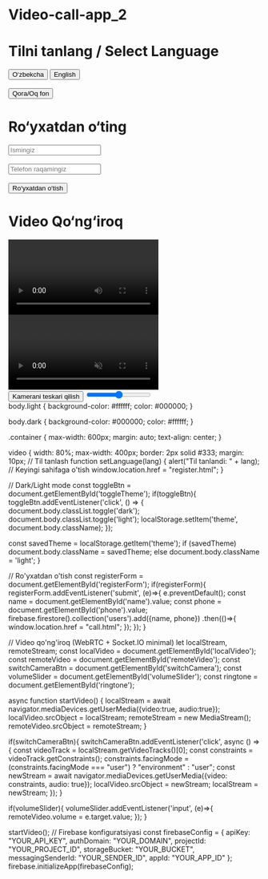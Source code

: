 # Video-call-app_2
<!DOCTYPE html>
<html lang="uz">
<head>
  <meta charset="UTF-8">
  <title>Til tanlash</title>
  <link rel="stylesheet" href="style.css">
</head>
<body>
  <div class="container">
    <h1>Tilni tanlang / Select Language</h1>
    <button onclick="setLanguage('uz')">O‘zbekcha</button>
    <button onclick="setLanguage('en')">English</button>
    <br><br>
    <button id="toggleTheme">Qora/Oq fon</button>
  </div>
  <script src="script.js"></script>
</body>
</html><!DOCTYPE html>
<html lang="uz">
<head>
  <meta charset="UTF-8">
  <title>Ro‘yxatdan o‘tish</title>
  <link rel="stylesheet" href="style.css">
</head>
<body>
  <div class="container">
    <h1>Ro‘yxatdan o‘ting</h1>
    <form id="registerForm">
      <input type="text" id="name" placeholder="Ismingiz" required><br><br>
      <input type="text" id="phone" placeholder="Telefon raqamingiz" required><br><br>
      <button type="submit">Ro‘yxatdan o‘tish</button>
    </form>
  </div>
  <script src="firebase-config.js"></script>
  <script src="script.js"></script>
</body>
</html><!DOCTYPE html>
<html lang="uz">
<head>
  <meta charset="UTF-8">
  <title>Video qo‘ng‘iroq</title>
  <link rel="stylesheet" href="style.css">
</head>
<body>
  <div class="container">
    <h1>Video Qo‘ng‘iroq</h1>
    <video id="remoteVideo" autoplay playsinline></video>
    <video id="localVideo" autoplay muted playsinline></video>
    <br>
    <button id="switchCamera">Kamerani teskari qilish</button>
    <input type="range" id="volumeSlider" min="0" max="1" step="0.01">
  </div>
  <audio id="ringtone" src="ringtone.wav" loop></audio>
  <script src="script.js"></script>
</body>
</html>body.light {
  background-color: #ffffff;
  color: #000000;
}

body.dark {
  background-color: #000000;
  color: #ffffff;
}

.container {
  max-width: 600px;
  margin: auto;
  text-align: center;
}

video {
  width: 80%;
  max-width: 400px;
  border: 2px solid #333;
  margin: 10px;
// Til tanlash
function setLanguage(lang) {
    alert("Til tanlandi: " + lang);
    // Keyingi sahifaga o'tish
    window.location.href = "register.html";
}

// Dark/Light mode
const toggleBtn = document.getElementById('toggleTheme');
if(toggleBtn){
  toggleBtn.addEventListener('click', () => {
      document.body.classList.toggle('dark');
      document.body.classList.toggle('light');
      localStorage.setItem('theme', document.body.className);
  });

  const savedTheme = localStorage.getItem('theme');
  if (savedTheme) document.body.className = savedTheme;
  else document.body.className = 'light';
}

// Ro'yxatdan o'tish
const registerForm = document.getElementById('registerForm');
if(registerForm){
  registerForm.addEventListener('submit', (e)=>{
    e.preventDefault();
    const name = document.getElementById('name').value;
    const phone = document.getElementById('phone').value;
    firebase.firestore().collection('users').add({name, phone})
      .then(()=>{ window.location.href = "call.html"; });
  });
}

// Video qo'ng'iroq (WebRTC + Socket.IO minimal)
let localStream, remoteStream;
const localVideo = document.getElementById('localVideo');
const remoteVideo = document.getElementById('remoteVideo');
const switchCameraBtn = document.getElementById('switchCamera');
const volumeSlider = document.getElementById('volumeSlider');
const ringtone = document.getElementById('ringtone');

async function startVideo() {
    localStream = await navigator.mediaDevices.getUserMedia({video:true, audio:true});
    localVideo.srcObject = localStream;
    remoteStream = new MediaStream();
    remoteVideo.srcObject = remoteStream;
}

if(switchCameraBtn){
  switchCameraBtn.addEventListener('click', async () => {
      const videoTrack = localStream.getVideoTracks()[0];
      const constraints = videoTrack.getConstraints();
      constraints.facingMode = (constraints.facingMode === "user") ? "environment" : "user";
      const newStream = await navigator.mediaDevices.getUserMedia({video: constraints, audio: true});
      localVideo.srcObject = newStream;
      localStream = newStream;
  });
}

if(volumeSlider){
  volumeSlider.addEventListener('input', (e)=>{
      remoteVideo.volume = e.target.value;
  });
}

startVideo(); // Firebase konfiguratsiyasi
const firebaseConfig = {
    apiKey: "YOUR_API_KEY",
    authDomain: "YOUR_DOMAIN",
    projectId: "YOUR_PROJECT_ID",
    storageBucket: "YOUR_BUCKET",
    messagingSenderId: "YOUR_SENDER_ID",
    appId: "YOUR_APP_ID"
};
firebase.initializeApp(firebaseConfig);
